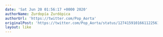 ```yaml
---
date: 'Sat Jun 20 01:56:17 +0000 2020'
authorName: Zurdopía Zurdópica
authorUrl: 'https://twitter.com/Pop_Aorta'
originalPost: 'https://twitter.com/Pop_Aorta/status/1274159101661122561'
layout: like
---
```

